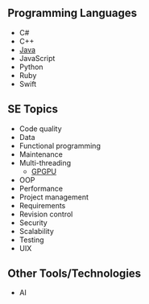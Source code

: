 ## Programming Languages

* C#
* C++
* [Java](java/Java.md)
* JavaScript
* Python
* Ruby
* Swift

## SE Topics

* Code quality
* Data
* Functional programming
* Maintenance
* Multi-threading
    * [GPGPU](gpgpu/gpgpu.md)
* OOP
* Performance
* Project management
* Requirements
* Revision control
* Security
* Scalability
* Testing
* UIX

## Other Tools/Technologies

* AI